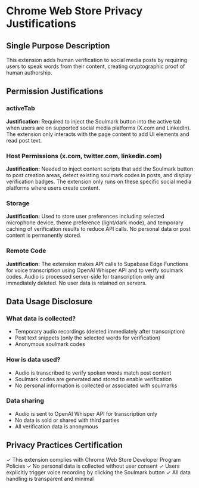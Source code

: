 # Chrome Web Store Privacy Justifications

## Single Purpose Description
This extension adds human verification to social media posts by requiring users to speak words from their content, creating cryptographic proof of human authorship.

## Permission Justifications

### activeTab
**Justification:** Required to inject the Soulmark button into the active tab when users are on supported social media platforms (X.com and LinkedIn). The extension only interacts with the page content to add UI elements and read post text.

### Host Permissions (x.com, twitter.com, linkedin.com)
**Justification:** Needed to inject content scripts that add the Soulmark button to post creation areas, detect existing soulmark codes in posts, and display verification badges. The extension only runs on these specific social media platforms where users create content.

### Storage
**Justification:** Used to store user preferences including selected microphone device, theme preference (light/dark mode), and temporary caching of verification results to reduce API calls. No personal data or post content is permanently stored.

### Remote Code
**Justification:** The extension makes API calls to Supabase Edge Functions for voice transcription using OpenAI Whisper API and to verify soulmark codes. Audio is processed server-side for transcription only and immediately deleted. No user data is retained on servers.

## Data Usage Disclosure

### What data is collected?
- Temporary audio recordings (deleted immediately after transcription)
- Post text snippets (only the selected words for verification)
- Anonymous soulmark codes

### How is data used?
- Audio is transcribed to verify spoken words match post content
- Soulmark codes are generated and stored to enable verification
- No personal information is collected or associated with soulmarks

### Data sharing
- Audio is sent to OpenAI Whisper API for transcription only
- No data is sold or shared with third parties
- All verification data is anonymous

## Privacy Practices Certification
✓ This extension complies with Chrome Web Store Developer Program Policies
✓ No personal data is collected without user consent
✓ Users explicitly trigger voice recording by clicking the Soulmark button
✓ All data handling is transparent and minimal
